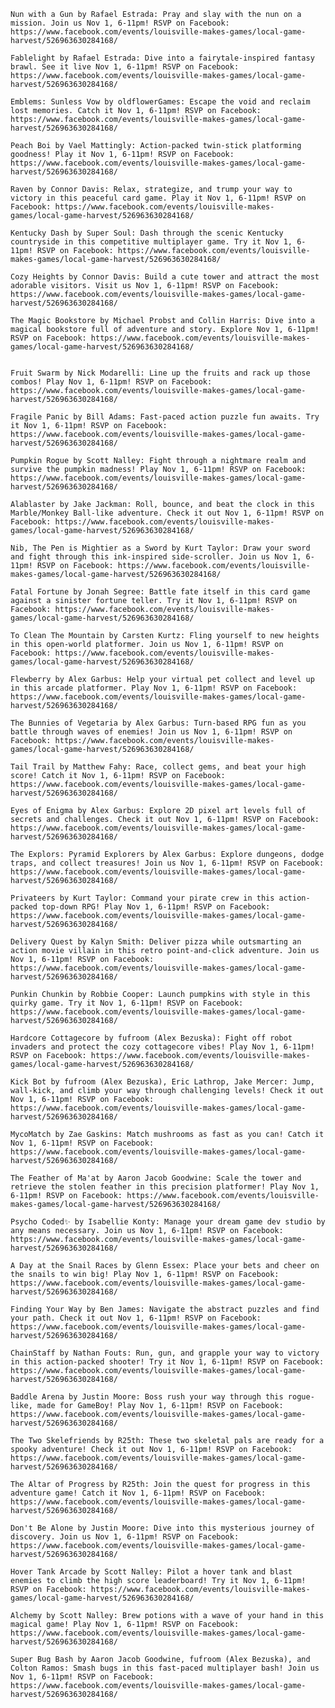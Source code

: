     Nun with a Gun by Rafael Estrada: Pray and slay with the nun on a mission. Join us Nov 1, 6-11pm! RSVP on Facebook: https://www.facebook.com/events/louisville-makes-games/local-game-harvest/526963630284168/

    Fablelight by Rafael Estrada: Dive into a fairytale-inspired fantasy brawl. See it live Nov 1, 6-11pm! RSVP on Facebook: https://www.facebook.com/events/louisville-makes-games/local-game-harvest/526963630284168/

    Emblems: Sunless Vow by oldflowerGames: Escape the void and reclaim lost memories. Catch it Nov 1, 6-11pm! RSVP on Facebook: https://www.facebook.com/events/louisville-makes-games/local-game-harvest/526963630284168/

    Peach Boi by Vael Mattingly: Action-packed twin-stick platforming goodness! Play it Nov 1, 6-11pm! RSVP on Facebook: https://www.facebook.com/events/louisville-makes-games/local-game-harvest/526963630284168/

    Raven by Connor Davis: Relax, strategize, and trump your way to victory in this peaceful card game. Play it Nov 1, 6-11pm! RSVP on Facebook: https://www.facebook.com/events/louisville-makes-games/local-game-harvest/526963630284168/

    Kentucky Dash by Super Soul: Dash through the scenic Kentucky countryside in this competitive multiplayer game. Try it Nov 1, 6-11pm! RSVP on Facebook: https://www.facebook.com/events/louisville-makes-games/local-game-harvest/526963630284168/

    Cozy Heights by Connor Davis: Build a cute tower and attract the most adorable visitors. Visit us Nov 1, 6-11pm! RSVP on Facebook: https://www.facebook.com/events/louisville-makes-games/local-game-harvest/526963630284168/

    The Magic Bookstore by Michael Probst and Collin Harris: Dive into a magical bookstore full of adventure and story. Explore Nov 1, 6-11pm! RSVP on Facebook: https://www.facebook.com/events/louisville-makes-games/local-game-harvest/526963630284168/


    Fruit Swarm by Nick Modarelli: Line up the fruits and rack up those combos! Play Nov 1, 6-11pm! RSVP on Facebook: https://www.facebook.com/events/louisville-makes-games/local-game-harvest/526963630284168/

    Fragile Panic by Bill Adams: Fast-paced action puzzle fun awaits. Try it Nov 1, 6-11pm! RSVP on Facebook: https://www.facebook.com/events/louisville-makes-games/local-game-harvest/526963630284168/

    Pumpkin Rogue by Scott Nalley: Fight through a nightmare realm and survive the pumpkin madness! Play Nov 1, 6-11pm! RSVP on Facebook: https://www.facebook.com/events/louisville-makes-games/local-game-harvest/526963630284168/

    Alablaster by Jake Jackman: Roll, bounce, and beat the clock in this Marble/Monkey Ball-like adventure. Check it out Nov 1, 6-11pm! RSVP on Facebook: https://www.facebook.com/events/louisville-makes-games/local-game-harvest/526963630284168/

    Nib, The Pen is Mightier as a Sword by Kurt Taylor: Draw your sword and fight through this ink-inspired side-scroller. Join us Nov 1, 6-11pm! RSVP on Facebook: https://www.facebook.com/events/louisville-makes-games/local-game-harvest/526963630284168/

    Fatal Fortune by Jonah Segree: Battle fate itself in this card game against a sinister fortune teller. Try it Nov 1, 6-11pm! RSVP on Facebook: https://www.facebook.com/events/louisville-makes-games/local-game-harvest/526963630284168/

    To Clean The Mountain by Carsten Kurtz: Fling yourself to new heights in this open-world platformer. Join us Nov 1, 6-11pm! RSVP on Facebook: https://www.facebook.com/events/louisville-makes-games/local-game-harvest/526963630284168/

    Flewberry by Alex Garbus: Help your virtual pet collect and level up in this arcade platformer. Play Nov 1, 6-11pm! RSVP on Facebook: https://www.facebook.com/events/louisville-makes-games/local-game-harvest/526963630284168/

    The Bunnies of Vegetaria by Alex Garbus: Turn-based RPG fun as you battle through waves of enemies! Join us Nov 1, 6-11pm! RSVP on Facebook: https://www.facebook.com/events/louisville-makes-games/local-game-harvest/526963630284168/

    Tail Trail by Matthew Fahy: Race, collect gems, and beat your high score! Catch it Nov 1, 6-11pm! RSVP on Facebook: https://www.facebook.com/events/louisville-makes-games/local-game-harvest/526963630284168/

    Eyes of Enigma by Alex Garbus: Explore 2D pixel art levels full of secrets and challenges. Check it out Nov 1, 6-11pm! RSVP on Facebook: https://www.facebook.com/events/louisville-makes-games/local-game-harvest/526963630284168/

    The Explors: Pyramid Explorers by Alex Garbus: Explore dungeons, dodge traps, and collect treasures! Join us Nov 1, 6-11pm! RSVP on Facebook: https://www.facebook.com/events/louisville-makes-games/local-game-harvest/526963630284168/

    Privateers by Kurt Taylor: Command your pirate crew in this action-packed top-down RPG! Play Nov 1, 6-11pm! RSVP on Facebook: https://www.facebook.com/events/louisville-makes-games/local-game-harvest/526963630284168/

    Delivery Quest by Kalyn Smith: Deliver pizza while outsmarting an action movie villain in this retro point-and-click adventure. Join us Nov 1, 6-11pm! RSVP on Facebook: https://www.facebook.com/events/louisville-makes-games/local-game-harvest/526963630284168/

    Punkin Chunkin by Robbie Cooper: Launch pumpkins with style in this quirky game. Try it Nov 1, 6-11pm! RSVP on Facebook: https://www.facebook.com/events/louisville-makes-games/local-game-harvest/526963630284168/

    Hardcore Cottagecore by fufroom (Alex Bezuska): Fight off robot invaders and protect the cozy cottagecore vibes! Play Nov 1, 6-11pm! RSVP on Facebook: https://www.facebook.com/events/louisville-makes-games/local-game-harvest/526963630284168/

    Kick Bot by fufroom (Alex Bezuska), Eric Lathrop, Jake Mercer: Jump, wall-kick, and climb your way through challenging levels! Check it out Nov 1, 6-11pm! RSVP on Facebook: https://www.facebook.com/events/louisville-makes-games/local-game-harvest/526963630284168/

    MycoMatch by Zae Gaskins: Match mushrooms as fast as you can! Catch it Nov 1, 6-11pm! RSVP on Facebook: https://www.facebook.com/events/louisville-makes-games/local-game-harvest/526963630284168/

    The Feather of Ma'at by Aaron Jacob Goodwine: Scale the tower and retrieve the stolen feather in this precision platformer! Play Nov 1, 6-11pm! RSVP on Facebook: https://www.facebook.com/events/louisville-makes-games/local-game-harvest/526963630284168/

    Psycho Coded✨ by Isabellie Konty: Manage your dream game dev studio by any means necessary. Join us Nov 1, 6-11pm! RSVP on Facebook: https://www.facebook.com/events/louisville-makes-games/local-game-harvest/526963630284168/

    A Day at the Snail Races by Glenn Essex: Place your bets and cheer on the snails to win big! Play Nov 1, 6-11pm! RSVP on Facebook: https://www.facebook.com/events/louisville-makes-games/local-game-harvest/526963630284168/

    Finding Your Way by Ben James: Navigate the abstract puzzles and find your path. Check it out Nov 1, 6-11pm! RSVP on Facebook: https://www.facebook.com/events/louisville-makes-games/local-game-harvest/526963630284168/

    ChainStaff by Nathan Fouts: Run, gun, and grapple your way to victory in this action-packed shooter! Try it Nov 1, 6-11pm! RSVP on Facebook: https://www.facebook.com/events/louisville-makes-games/local-game-harvest/526963630284168/

    Baddle Arena by Justin Moore: Boss rush your way through this rogue-like, made for GameBoy! Play Nov 1, 6-11pm! RSVP on Facebook: https://www.facebook.com/events/louisville-makes-games/local-game-harvest/526963630284168/

    The Two Skelefriends by R25th: These two skeletal pals are ready for a spooky adventure! Check it out Nov 1, 6-11pm! RSVP on Facebook: https://www.facebook.com/events/louisville-makes-games/local-game-harvest/526963630284168/

    The Altar of Progress by R25th: Join the quest for progress in this adventure game! Catch it Nov 1, 6-11pm! RSVP on Facebook: https://www.facebook.com/events/louisville-makes-games/local-game-harvest/526963630284168/

    Don't Be Alone by Justin Moore: Dive into this mysterious journey of discovery. Join us Nov 1, 6-11pm! RSVP on Facebook: https://www.facebook.com/events/louisville-makes-games/local-game-harvest/526963630284168/

    Hover Tank Arcade by Scott Nalley: Pilot a hover tank and blast enemies to climb the high score leaderboard! Try it Nov 1, 6-11pm! RSVP on Facebook: https://www.facebook.com/events/louisville-makes-games/local-game-harvest/526963630284168/

    Alchemy by Scott Nalley: Brew potions with a wave of your hand in this magical game! Play Nov 1, 6-11pm! RSVP on Facebook: https://www.facebook.com/events/louisville-makes-games/local-game-harvest/526963630284168/

    Super Bug Bash by Aaron Jacob Goodwine, fufroom (Alex Bezuska), and Colton Ramos: Smash bugs in this fast-paced multiplayer bash! Join us Nov 1, 6-11pm! RSVP on Facebook: https://www.facebook.com/events/louisville-makes-games/local-game-harvest/526963630284168/